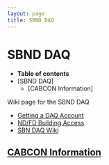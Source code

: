 ```yaml
---
layout: page
title: SBND DAQ
---
```




SBND DAQ
==========================================================

-   **Table of contents**
-   [SBND DAQ]
    -   [CABCON Information]

Wiki page for the SBND DAQ

-   [Getting a DAQ Account](https://sbnsoftware.github.io/sbn_online_wiki/Getting_a_DAQ_account.html)
-   [ND/FD Building Access](https://sbnsoftware.github.io/sbndcode_wiki/building_access.html)
-   [SBN DAQ Wiki](https://sbnsoftware.github.io/sbn_online_wiki/sbndaq_Wiki.html)

[CABCON Information](CABCON_Information.html) 
--------------------------------------------------------------------------------------------------------------------
